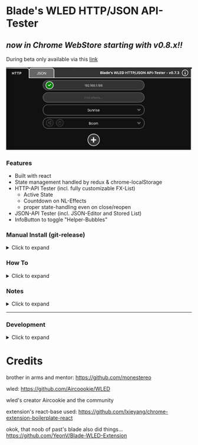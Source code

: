 # Blade's WLED HTTP/JSON API-Tester 
## *now in Chrome WebStore starting with v0.8.x!!*

During beta only available via this [link](https://chrome.google.com/webstore/detail/blades-wled-api-tester/foeecfbflpljollbdmemelnmmihmlglf)

![Image description](http.png)

### Features

- Built with react
- State management handled by redux & chrome-localStorage
- HTTP-API Tester (incl. fully customizable FX-List)
  - Active State
  - Countdown on NL-Effects
  - proper state-handling even on close/reopen
- JSON-API Tester (incl. JSON-Editor and Stored List)
- InfoButton to toggle "Helper-Bubbles"

### Manual Install (git-release)
<details>
  <summary>Click to expand</summary>
  
  > git-releases can contain newer features, which are not published to store yet
  
  1. [Download Extension](https://github.com/YeonV/Blade-WLED-Extension-React/releases/latest/download/Blade_WLED.zip) & unzip
  2. GoTo Chrome-Extensions: `chrome://extensions`
  3. Toggle Developer mode -> Load unpacked -> select Folder

  ![Chrome](chrome.png)
</details>

### How To
<details>
  <summary>Click to expand</summary>

  click on the info-icon at the topper right corner.

  > please don't use the app while helper-bubbles are opened, might lead to a visual bug. you can also repress the info-button after the visual-bug to fix it.
</details>

### Notes
<details>
  <summary>Click to expand</summary>

  - "add new effect"- and "IP"-inputs can also be confirmed with "Enter"-key
  - clicking the icon of an effect-parameter toggles the whole parameter (i.e. the sun-icon at the brightness sliders toggles if whole brightness-parameter)
</details>

---

### Development
<details>
  <summary>Click to expand</summary>

  > cloning the latest will contain chrome-release + git-release + non-released-commits

  ```
  git clone https://github.com/YeonV/Blade-WLED-Extension-React.git
  cd Blade-WLED-Extension-React
  ```

  ---

  Starting DEV-Server (with hotReload):

  ```
  yarn
  yarn start
  ```

  => use `build` folder as Chrome-Extension

  ---

  Building Extension (Production):

  ```
  yarn
  yarn build
  ```

  => use `build` folder as Chrome-Extension
</details>

# Credits

brother in arms and mentor: https://github.com/monestereo

wled: https://github.com/Aircoookie/WLED

wled's creator Aircookie and the community

extension's react-base used: https://github.com/lxieyang/chrome-extension-boilerplate-react

okok, that noob of past's blade also did things... https://github.com/YeonV/Blade-WLED-Extension
